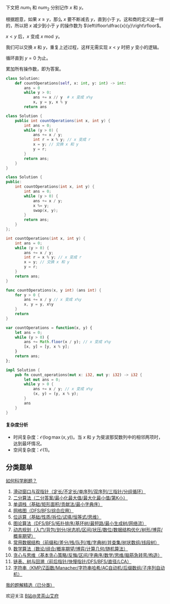 下文把 $\textit{num}_1$ 和 $\textit{num}_2$ 分别记作 $x$ 和 $y$。

根据题意，如果 $x\ge y$，那么 $x$ 要不断减去 $y$，直到小于 $y$。这和商的定义是一样的，所以把 $x$ 减少到小于 $y$ 的操作数为 $\left\lfloor\dfrac{x}{y}\right\rfloor$。

$x<y$ 后，$x$ 变成 $x\bmod y$。

我们可以交换 $x$ 和 $y$，重复上述过程，这样无需实现 $x<y$ 时把 $y$ 变小的逻辑。

循环直到 $y=0$ 为止。

累加所有操作数，即为答案。

```py [sol-Python3]
class Solution:
    def countOperations(self, x: int, y: int) -> int:
        ans = 0
        while y > 0:
            ans += x // y  # x 变成 x%y
            x, y = y, x % y
        return ans
```

```java [sol-Java]
class Solution {
    public int countOperations(int x, int y) {
        int ans = 0;
        while (y > 0) {
            ans += x / y;
            int r = x % y; // x 变成 r
            x = y; // 交换 x 和 y
            y = r;
        }
        return ans;
    }
}
```

```cpp [sol-C++]
class Solution {
public:
    int countOperations(int x, int y) {
        int ans = 0;
        while (y > 0) {
            ans += x / y;
            x %= y;
            swap(x, y);
        }
        return ans;
    }
};
```

```c [sol-C]
int countOperations(int x, int y) {
    int ans = 0;
    while (y > 0) {
        ans += x / y;
        int r = x % y; // x 变成 r
        x = y; // 交换 x 和 y
        y = r;
    }
    return ans;
}
```

```go [sol-Go]
func countOperations(x, y int) (ans int) {
	for y > 0 {
		ans += x / y // x 变成 x%y
		x, y = y, x%y
	}
	return
}
```

```js [sol-JavaScript]
var countOperations = function(x, y) {
    let ans = 0;
    while (y > 0) {
        ans += Math.floor(x / y); // x 变成 x%y
        [x, y] = [y, x % y];
    }
    return ans;
};
```

```rust [sol-Rust]
impl Solution {
    pub fn count_operations(mut x: i32, mut y: i32) -> i32 {
        let mut ans = 0;
        while y > 0 {
            ans += x / y; // x 变成 x%y
            (x, y) = (y, x % y);
        }
        ans
    }
}
```

#### 复杂度分析

- 时间复杂度：$\mathcal{O}(\log\max(x,y))$。当 $x$ 和 $y$ 为斐波那契数列中的相邻两项时，达到最坏情况。
- 空间复杂度：$\mathcal{O}(1)$。

## 分类题单

[如何科学刷题？](https://leetcode.cn/circle/discuss/RvFUtj/)

1. [滑动窗口与双指针（定长/不定长/单序列/双序列/三指针/分组循环）](https://leetcode.cn/circle/discuss/0viNMK/)
2. [二分算法（二分答案/最小化最大值/最大化最小值/第K小）](https://leetcode.cn/circle/discuss/SqopEo/)
3. [单调栈（基础/矩形面积/贡献法/最小字典序）](https://leetcode.cn/circle/discuss/9oZFK9/)
4. [网格图（DFS/BFS/综合应用）](https://leetcode.cn/circle/discuss/YiXPXW/)
5. [位运算（基础/性质/拆位/试填/恒等式/思维）](https://leetcode.cn/circle/discuss/dHn9Vk/)
6. [图论算法（DFS/BFS/拓扑排序/基环树/最短路/最小生成树/网络流）](https://leetcode.cn/circle/discuss/01LUak/)
7. [动态规划（入门/背包/划分/状态机/区间/状压/数位/数据结构优化/树形/博弈/概率期望）](https://leetcode.cn/circle/discuss/tXLS3i/)
8. [常用数据结构（前缀和/差分/栈/队列/堆/字典树/并查集/树状数组/线段树）](https://leetcode.cn/circle/discuss/mOr1u6/)
9. [数学算法（数论/组合/概率期望/博弈/计算几何/随机算法）](https://leetcode.cn/circle/discuss/IYT3ss/)
10. [贪心与思维（基本贪心策略/反悔/区间/字典序/数学/思维/脑筋急转弯/构造）](https://leetcode.cn/circle/discuss/g6KTKL/)
11. [链表、树与回溯（前后指针/快慢指针/DFS/BFS/直径/LCA）](https://leetcode.cn/circle/discuss/K0n2gO/)
12. [字符串（KMP/Z函数/Manacher/字符串哈希/AC自动机/后缀数组/子序列自动机）](https://leetcode.cn/circle/discuss/SJFwQI/)

[我的题解精选（已分类）](https://github.com/EndlessCheng/codeforces-go/blob/master/leetcode/SOLUTIONS.md)

欢迎关注 [B站@灵茶山艾府](https://space.bilibili.com/206214)

